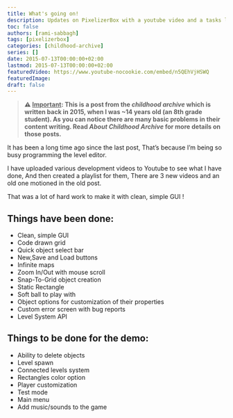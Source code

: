 ```yaml
---
title: What's going on!
description: Updates on PixelizerBox with a youtube video and a tasks list.
toc: false
authors: [rami-sabbagh]
tags: [pixelizerbox]
categories: [childhood-archive]
series: []
date: 2015-07-13T00:00:00+02:00
lastmod: 2015-07-13T00:00:00+02:00
featuredVideo: https://www.youtube-nocookie.com/embed/n5QEhVjHSWQ
featuredImage:
draft: false
---
```


> **⚠ <u>Important</u>: This is a post from the _childhood archive_ which is written back in 2015, when I was ~14 years old (an 8th grade student). As you can notice there are many basic problems in their content writing. Read _About Childhood Archive_ for more details on those posts.**

It has been a long time ago since the last post, That’s because I’m being so busy programming the level editor.

I have uploaded various development videos to Youtube to see what I have done, And then created a playlist for them, There are 3 new videos and an old one motioned in the old post.

That was a lot of hard work to make it with clean, simple GUI !

## Things have been done:

- Clean, simple GUI
- Code drawn grid
- Quick object select bar
- New,Save and Load buttons
- Infinite maps
- Zoom In/Out with mouse scroll
- Snap-To-Grid object creation
- Static Rectangle
- Soft ball to play with
- Object options for customization of their properties
- Custom error screen with bug reports
- Level System API

## Things to be done for the demo:

- Ability to delete objects
- Level spawn
- Connected levels system
- Rectangles color option
- Player customization
- Test mode
- Main menu
- Add music/sounds to the game